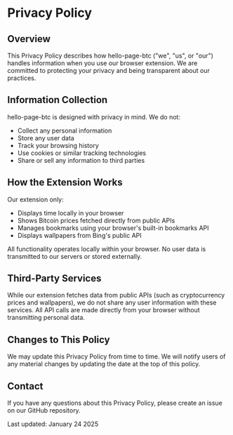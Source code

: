 # Privacy Policy

## Overview

This Privacy Policy describes how hello-page-btc ("we", "us", or "our") handles information when you use our browser extension. We are committed to protecting your privacy and being transparent about our practices.

## Information Collection

hello-page-btc is designed with privacy in mind. We do not:

- Collect any personal information
- Store any user data
- Track your browsing history
- Use cookies or similar tracking technologies
- Share or sell any information to third parties

## How the Extension Works

Our extension only:
- Displays time locally in your browser
- Shows Bitcoin prices fetched directly from public APIs
- Manages bookmarks using your browser's built-in bookmarks API
- Displays wallpapers from Bing's public API

All functionality operates locally within your browser. No user data is transmitted to our servers or stored externally.

## Third-Party Services

While our extension fetches data from public APIs (such as cryptocurrency prices and wallpapers), we do not share any user information with these services. All API calls are made directly from your browser without transmitting personal data.

## Changes to This Policy

We may update this Privacy Policy from time to time. We will notify users of any material changes by updating the date at the top of this policy.

## Contact

If you have any questions about this Privacy Policy, please create an issue on our GitHub repository.

Last updated: January 24 2025